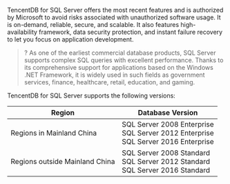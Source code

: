 TencentDB for SQL Server offers the most recent features and is authorized by Microsoft to avoid risks associated with unauthorized software usage. It is on-demand, reliable, secure, and scalable. It also features high-availability framework, data security protection, and instant failure recovery to let you focus on application development.

>? As one of the earliest commercial database products, SQL Server supports complex SQL queries with excellent performance. Thanks to its comprehensive support for applications based on the Windows .NET Framework, it is widely used in such fields as government services, finance, healthcare, retail, education, and gaming.


TencentDB for SQL Server supports the following versions:

| Region | Database Version |
|---------|---------|
| Regions in Mainland China | SQL Server 2008 Enterprise<br>SQL Server 2012 Enterprise<br>SQL Server 2016 Enterprise |
| Regions outside Mainland China | SQL Server 2008 Standard<br>SQL Server 2012 Standard<br>SQL Server 2016 Standard |

